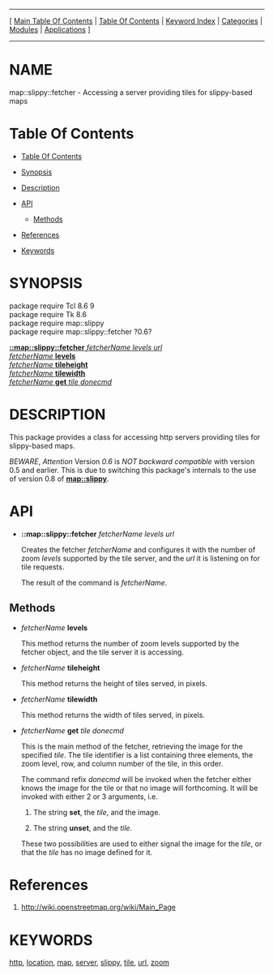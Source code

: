 
[//000000001]: # (map::slippy::fetcher \- Mapping utilities)
[//000000002]: # (Generated from file 'map\_slippy\_fetcher\.man' by tcllib/doctools with format 'markdown')
[//000000003]: # (map::slippy::fetcher\(n\) 0\.6 tcllib "Mapping utilities")

<hr> [ <a href="../../../../toc.md">Main Table Of Contents</a> &#124; <a
href="../../../toc.md">Table Of Contents</a> &#124; <a
href="../../../../index.md">Keyword Index</a> &#124; <a
href="../../../../toc0.md">Categories</a> &#124; <a
href="../../../../toc1.md">Modules</a> &#124; <a
href="../../../../toc2.md">Applications</a> ] <hr>

# NAME

map::slippy::fetcher \- Accessing a server providing tiles for slippy\-based maps

# <a name='toc'></a>Table Of Contents

  - [Table Of Contents](#toc)

  - [Synopsis](#synopsis)

  - [Description](#section1)

  - [API](#section2)

      - [Methods](#subsection1)

  - [References](#section3)

  - [Keywords](#keywords)

# <a name='synopsis'></a>SYNOPSIS

package require Tcl 8\.6 9  
package require Tk 8\.6  
package require map::slippy  
package require map::slippy::fetcher ?0\.6?  

[__::map::slippy::fetcher__ *fetcherName* *levels* *url*](#1)  
[*fetcherName* __levels__](#2)  
[*fetcherName* __tileheight__](#3)  
[*fetcherName* __tilewidth__](#4)  
[*fetcherName* __get__ *tile* *donecmd*](#5)  

# <a name='description'></a>DESCRIPTION

This package provides a class for accessing http servers providing tiles for
slippy\-based maps\.

*BEWARE*, *Attention* Version *0\.6* is *NOT backward compatible* with
version 0\.5 and earlier\. This is due to switching this package's internals to
the use of version 0\.8 of __[map::slippy](map\_slippy\.md)__\.

# <a name='section2'></a>API

  - <a name='1'></a>__::map::slippy::fetcher__ *fetcherName* *levels* *url*

    Creates the fetcher *fetcherName* and configures it with the number of
    zoom *levels* supported by the tile server, and the *url* it is
    listening on for tile requests\.

    The result of the command is *fetcherName*\.

## <a name='subsection1'></a>Methods

  - <a name='2'></a>*fetcherName* __levels__

    This method returns the number of zoom levels supported by the fetcher
    object, and the tile server it is accessing\.

  - <a name='3'></a>*fetcherName* __tileheight__

    This method returns the height of tiles served, in pixels\.

  - <a name='4'></a>*fetcherName* __tilewidth__

    This method returns the width of tiles served, in pixels\.

  - <a name='5'></a>*fetcherName* __get__ *tile* *donecmd*

    This is the main method of the fetcher, retrieving the image for the
    specified *tile*\. The tile identifier is a list containing three elements,
    the zoom level, row, and column number of the tile, in this order\.

    The command refix *donecmd* will be invoked when the fetcher either knows
    the image for the tile or that no image will forthcoming\. It will be invoked
    with either 2 or 3 arguments, i\.e\.

      1. The string __set__, the *tile*, and the image\.

      1. The string __unset__, and the *tile*\.

    These two possibilities are used to either signal the image for the
    *tile*, or that the *tile* has no image defined for it\.

# <a name='section3'></a>References

  1. [http://wiki\.openstreetmap\.org/wiki/Main\_Page](http://wiki\.openstreetmap\.org/wiki/Main\_Page)

# <a name='keywords'></a>KEYWORDS

[http](\.\./\.\./\.\./\.\./index\.md\#http),
[location](\.\./\.\./\.\./\.\./index\.md\#location),
[map](\.\./\.\./\.\./\.\./index\.md\#map), [server](\.\./\.\./\.\./\.\./index\.md\#server),
[slippy](\.\./\.\./\.\./\.\./index\.md\#slippy),
[tile](\.\./\.\./\.\./\.\./index\.md\#tile), [url](\.\./\.\./\.\./\.\./index\.md\#url),
[zoom](\.\./\.\./\.\./\.\./index\.md\#zoom)
